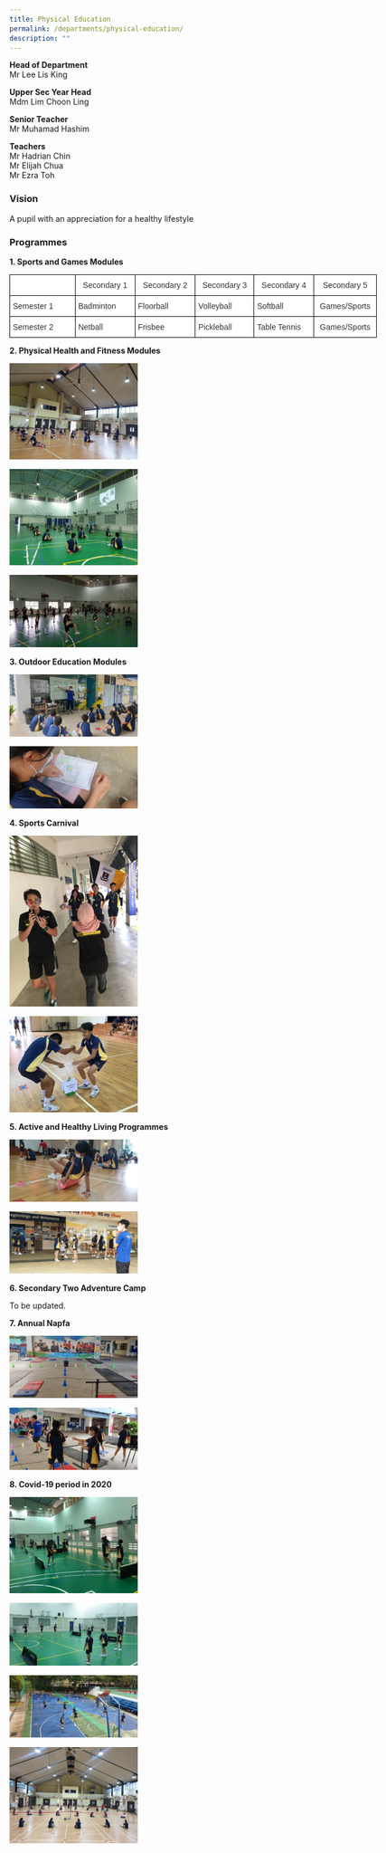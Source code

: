 ```yaml
---
title: Physical Education
permalink: /departments/physical-education/
description: ""
---
```

**Head of Department**   
Mr Lee Lis King  

  

**Upper Sec Year Head**   
Mdm Lim Choon Ling

  

**Senior Teacher**   
Mr Muhamad Hashim

  

**Teachers**    
Mr Hadrian Chin     
Mr Elijah Chua   
Mr Ezra Toh

  

### Vision
A pupil with an appreciation for a healthy lifestyle

### Programmes

**1\. Sports and Games Modules**

<style type="text/css">
.tg  {border-collapse:collapse;border-spacing:0;margin:0px auto;}
.tg td{border-color:black;border-style:solid;border-width:1px;font-family:Arial, sans-serif;font-size:14px;
  overflow:hidden;padding:10px 5px;word-break:normal;}
.tg th{border-color:black;border-style:solid;border-width:1px;font-family:Arial, sans-serif;font-size:14px;
  font-weight:normal;overflow:hidden;padding:10px 5px;word-break:normal;}
.tg .tg-tlx9{background-color:#FFF;color:#333;text-align:center;vertical-align:top}
.tg .tg-citn{background-color:#FFF;color:#333;text-align:left;vertical-align:top}
</style>
<table class="tg" style="undefined;table-layout: fixed; width: 650px">
<colgroup>
<col style="width: 116px">
<col style="width: 106px">
<col style="width: 107px">
<col style="width: 104px">
<col style="width: 106px">
<col style="width: 111px">
</colgroup>
<tbody>
  <tr>
    <td class="tg-tlx9"></td>
    <td class="tg-tlx9"><span style="background-color:initial">Secondary 1</span><br></td>
    <td class="tg-tlx9"><span style="background-color:initial">Secondary 2</span><br></td>
    <td class="tg-tlx9"><span style="background-color:initial">Secondary 3</span><br></td>
    <td class="tg-tlx9"><span style="background-color:initial">Secondary 4</span><br></td>
    <td class="tg-tlx9"><span style="background-color:initial">Secondary 5 </span></td>
  </tr>
  <tr>
    <td class="tg-citn"><span style="font-weight:400;color:#333">Semester 1</span></td>
    <td class="tg-citn"><span style="font-weight:400;color:#333">Badminton</span></td>
    <td class="tg-citn"><span style="font-weight:400;color:#333">Floorball</span></td>
    <td class="tg-citn"><span style="font-weight:400;color:#333">Volleyball</span></td>
    <td class="tg-citn"><span style="font-weight:400;color:#333">Softball</span></td>
    <td class="tg-tlx9"><span style="font-weight:400;color:#333"> Games/Sports</span></td>
  </tr>
  <tr>
    <td class="tg-citn"><span style="font-weight:400;color:#333">Semester 2</span></td>
    <td class="tg-citn"><span style="font-weight:400;color:#333">Netball</span></td>
    <td class="tg-citn"><span style="font-weight:400;color:#333">Frisbee</span></td>
    <td class="tg-citn"><span style="font-weight:400;color:#333">Pickleball</span></td>
    <td class="tg-citn"><span style="font-weight:400;color:#333">Table Tennis</span></td>
    <td class="tg-tlx9"><span style="font-weight:400;color:#333"> Games/Sports</span></td>
  </tr>
</tbody>
</table>

**2\. Physical Health and Fitness Modules**

<img src="/images/pe1.jpeg" 
     style="width:45%">
		 
<img src="/images/pe2.jpeg" 
     style="width:45%">
		 
<img src="/images/pe3.jpeg" 
     style="width:45%">

**3\. Outdoor Education Modules**

<img src="/images/pe4.jpeg" 
     style="width:45%">
		 
<img src="/images/pe5.jpeg" 
     style="width:45%">

**4\. Sports Carnival**

<img src="/images/pe6.jpeg" 
     style="width:45%">
		 
<img src="/images/pe7.jpeg" 
     style="width:45%">

**5\. Active and Healthy Living Programmes**

<img src="/images/pe8.jpeg" 
     style="width:45%">
		 
<img src="/images/pe9.jpeg" 
     style="width:45%">

**6\. Secondary Two Adventure Camp**

To be updated.

**7\. Annual Napfa**

<img src="/images/pe10.jpeg" 
     style="width:45%">
		 
<img src="/images/pe11.jpeg" 
     style="width:45%">

**8\. Covid-19 period in 2020**

<img src="/images/pe12.jpeg" 
     style="width:45%">
		 
<img src="/images/pe13.jpeg" 
     style="width:45%">
		 
<img src="/images/pe14.jpeg" 
     style="width:45%">
		 
<img src="/images/pe15.jpeg" 
     style="width:45%">